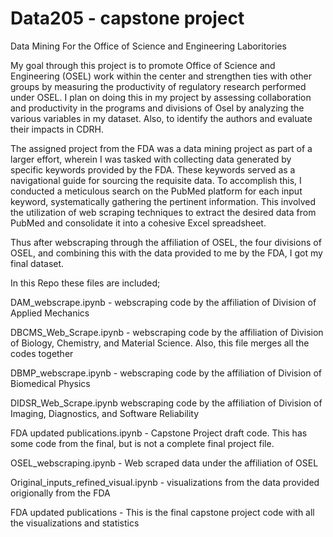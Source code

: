 # Data205 - capstone project
 
Data Mining For the Office of Science and Engineering Laboritories

My goal through this project is to promote Office of Science and Engineering (OSEL) work within the center and strengthen ties with other groups by measuring the productivity of regulatory research performed under OSEL. I plan on doing this in my project by assessing collaboration and productivity in the programs and divisions of Osel by analyzing the various variables in my dataset. Also, to identify the authors and evaluate their impacts in CDRH.

The assigned project from the FDA was a data mining project as part of a larger effort, wherein I was tasked with collecting data generated by specific keywords provided by the FDA. These keywords served as a navigational guide for sourcing the requisite data. To accomplish this, I conducted a meticulous search on the PubMed platform for each input keyword, systematically gathering the pertinent information. This involved the utilization of web scraping techniques to extract the desired data from PubMed and consolidate it into a cohesive Excel spreadsheet. 

Thus after webscraping through the affiliation of OSEL, the four divisions of OSEL, and combining this with the data provided to me by the FDA, I got my final dataset.

In this Repo these files are included;

DAM_webscrape.ipynb - webscraping code by the affiliation of Division of Applied Mechanics

DBCMS_Web_Scrape.ipynb - webscraping code by the affiliation of Division of Biology, Chemistry, and Material Science. Also, this file merges all the codes together

DBMP_webscrape.ipynb - webscraping code by the affiliation of Division of Biomedical Physics

DIDSR_Web_Scrape.ipynb  webscraping code by the affiliation of Division of Imaging, Diagnostics, and Software Reliability

FDA updated publications.ipynb - Capstone Project draft code. This has some code from the final, but is not a complete final project file.

OSEL_webscraping.ipynb - Web scraped data under the affiliation of OSEL

Original_inputs_refined_visual.ipynb - visualizations from the data provided origionally from the FDA

FDA updated publications - This is the final capstone project code with all the visualizations and statistics
